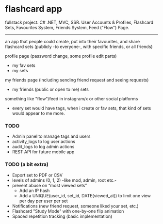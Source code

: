 # flashcard app
fullstack project. C# .NET, MVC, SSR. 
User Accounts &amp; Profiles, Flashcard Sets, Favourites System, Friends System, Feed ("Flow") Page.

<hr>

an app that people could create, put into their favourites, and share flashcard sets (publicly -to everyone-, with specific friends, or all friends)

profile page (password change, some profile edit parts)
* my fav sets
* my sets

my friends page (including sending friend request and seeing requests)
* my friends (public or open to me) sets

something like "flow"/feed in instagram/x or other social platforms
* every set would have tags, when i create or fav sets, that kind of sets would appear to me more.

### TODO
* Admin panel to manage tags and users
* activity_logs to log user actions
* audit_logs to log admin actions
* REST API for future mobile app

### TODO (a bit extra)
* Export set to PDF or CSV
* levels of admins (0, 1, 2) -like mod, admin, root etc.-
* prevent abuse on “most viewed sets”
    * Add an IP hash
    * Add a UNIQUE(user_id, set_id, DATE(viewed_at)) to limit one view per day per user per set
* Notifications (new friend request, someone liked your set, etc.)
* Flashcard "Study Mode" with one-by-one flip animation
* Spaced repetition tracking (basic implementation)
